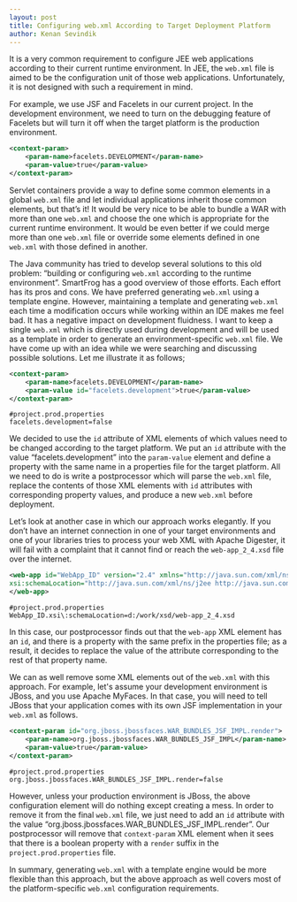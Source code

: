 ```yaml
---
layout: post
title: Configuring web.xml According to Target Deployment Platform
author: Kenan Sevindik
---
```

It is a very common requirement to configure JEE web applications according to their current runtime environment. In JEE, 
the `web.xml` file is aimed to be the configuration unit of those web applications. Unfortunately, it is not designed 
with such a requirement in mind.

For example, we use JSF and Facelets in our current project. In the development environment, we need to turn on the 
debugging feature of Facelets but will turn it off when the target platform is the production environment.

```xml
<context-param>
    <param-name>facelets.DEVELOPMENT</param-name>
    <param-value>true</param-value>
</context-param>
```

Servlet containers provide a way to define some common elements in a global `web.xml` file and let individual applications 
inherit those common elements, but that’s it! It would be very nice to be able to bundle a WAR with more than one `web.xml` 
and choose the one which is appropriate for the current runtime environment. It would be even better if we could merge 
more than one `web.xml` file or override some elements defined in one `web.xml` with those defined in another.

The Java community has tried to develop several solutions to this old problem: “building or configuring `web.xml` 
according to the runtime environment”. SmartFrog has a good overview of those efforts. Each effort has its pros and cons. 
We have preferred generating `web.xml` using a template engine. However, maintaining a template and generating `web.xml` 
each time a modification occurs while working within an IDE makes me feel bad. It has a negative impact on development 
fluidness. I want to keep a single `web.xml` which is directly used during development and will be used as a template in 
order to generate an environment-specific `web.xml` file. We have come up with an idea while we were searching and 
discussing possible solutions. Let me illustrate it as follows;

```xml
<context-param>
    <param-name>facelets.DEVELOPMENT</param-name>
    <param-value id="facelets.development">true</param-value>
</context-param>
```

```properties
#project.prod.properties
facelets.development=false
```

We decided to use the `id` attribute of XML elements of which values need to be changed according to the target platform. 
We put an `id` attribute with the value “facelets.development” into the `param-value` element and define a property with 
the same name in a properties file for the target platform. All we need to do is write a postprocessor which will parse 
the `web.xml` file, replace the contents of those XML elements with `id` attributes with corresponding property values, 
and produce a new `web.xml` before deployment.

Let’s look at another case in which our approach works elegantly. If you don’t have an internet connection in one of your 
target environments and one of your libraries tries to process your web XML with Apache Digester, it will fail with a 
complaint that it cannot find or reach the `web-app_2_4.xsd` file over the internet.

```xml
<web-app id="WebApp_ID" version="2.4" xmlns="http://java.sun.com/xml/ns/j2ee xmlns:xsi=http://www.w3.org/2001/XMLSchema-instance"
xsi:schemaLocation="http://java.sun.com/xml/ns/j2ee http://java.sun.com/xml/ns/j2ee/web-app_2_4.xsd" >
</web-app>
```

```properties
#project.prod.properties
WebApp_ID.xsi\:schemaLocation=d:/work/xsd/web-app_2_4.xsd
```

In this case, our postprocessor finds out that the `web-app` XML element has an `id`, and there is a property with the 
same prefix in the properties file; as a result, it decides to replace the value of the attribute corresponding to the 
rest of that property name.

We can as well remove some XML elements out of the `web.xml` with this approach. For example, let's assume your 
development environment is JBoss, and you use Apache MyFaces. In that case, you will need to tell JBoss that your 
application comes with its own JSF implementation in your `web.xml` as follows.

```xml
<context-param id="org.jboss.jbossfaces.WAR_BUNDLES_JSF_IMPL.render">
    <param-name>org.jboss.jbossfaces.WAR_BUNDLES_JSF_IMPL</param-name>
    <param-value>true</param-value>
</context-param>
```

```properties
#project.prod.properties
org.jboss.jbossfaces.WAR_BUNDLES_JSF_IMPL.render=false
```

However, unless your production environment is JBoss, the above configuration element will do nothing except creating a 
mess. In order to remove it from the final `web.xml` file, we just need to add an `id` attribute with the value 
“org.jboss.jbossfaces.WAR_BUNDLES_JSF_IMPL.render”. Our postprocessor will remove that `context-param` XML element when 
it sees that there is a boolean property with a `render` suffix in the `project.prod.properties` file.

In summary, generating `web.xml` with a template engine would be more flexible than this approach, but the above approach 
as well covers most of the platform-specific `web.xml` configuration requirements.
